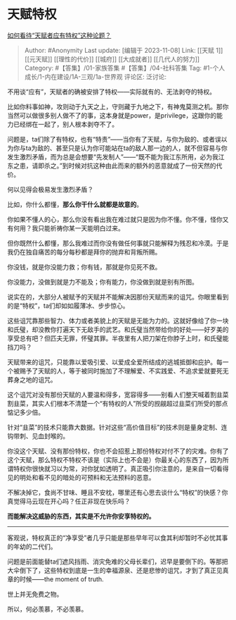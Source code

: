# 天赋特权
[如何看待“天赋者应有特权”这种论题？](https://www.zhihu.com/question/440603654/answer/1692441536)

> Author: #Anonymity
> Last update: [编辑于 2023-11-08]
> Link: [[天赋 1]] [[元天赋]] [[理性的代价]] [[城府]] [[大成就者]] [[几代人的努力]]
> Category: #【答集】/01-家族答集 #【答集】/04-社科答集
> Tag: #1-个人成长/1-内在建设/1A-三观/1a-世界观
> 评论区:
> 泛讨论:

不用谈“应有”，天赋者的确被安排了特权——实际就有的、无法剥夺的特权。

比如你料事如神，攻则动于九天之上，守则藏于九地之下，有神鬼莫测之机。那你当然可以做很多别人做不了的事，这本身就是power，是privilege，这跟你的能力已经绑在一起了，别人根本剥夺不了。

问题是，ta们除了有特权，也有“特责”——当你有了天赋，与你为敌的、或者误以为你与ta为敌的、甚至只是认为你可能站在ta的敌人那一边的人，就不但容易与你发生激烈矛盾，而为总是会想要“先发制人”——“既不能为我江东所用，必为我江东之患，请即杀之。”到时候对抗这种由此而来的额外的恶意就成了一份天然的代价。

何以见得会极易发生激烈矛盾？

比如，你什么都懂，**那么你干什么就都是故意的**。

你如果不懂人的心，那么你没有看出我在难过就只是因为你不懂。你不懂，怪你又有何用？我只能祈祷你某一天能明白过来。

但你既然什么都懂，那么我难过而你没有做任何事就只能解释为残忍和冷漠。于是我仍在独自痛苦的每分每秒都是拜你的抛弃和背叛所赐。

你没钱，就是你没能力救；你有钱，那就是你见死不救。

你没能力，没做到就是力不能及；你有能力，你没做到就是别有所图。

说实在的，大部分人被赋予的天赋并不能解决因那份天赋而来的诅咒。你眼里看到的是“特权”，ta们却如如履薄冰、步步惊心。

这些诅咒靠那些智力、体力或者美貌上的天赋是无能为力的。这就好像给了你一块和氏璧，却没教你打遍天下无敌手的武艺。和氏璧当然带给你的好处——好歹美的享受总有吧？但匹夫无罪，怀璧其罪。半夜里有人把刀架在你脖子上时，和氏璧能挡刀吗？

天赋带来的诅咒，只能靠以爱吸引爱、以爱成全爱所结成的逃城抵御和庇护。每一个被赐予了天赋的人，等于被同时施加了不理解爱、不实践爱、不追求爱就要死无葬身之地的诅咒。

这个诅咒对没有那份天赋的人要温和得多，宽容得多——别看人们整天喊着割韭菜割韭菜，其实人们根本不清楚一个“有特权的人”所受的觊觎超过韭菜们所受的那点惦记多少倍。

针对“韭菜”的技术只能靠大数据。针对这些“高价值目标”的技术则是量身定制、连钩带刺、见血封喉的。

你没这个天赋、没有那份特权，你也不会招惹上那份特权对付不了的灾难。你有了这个天赋，那么特权不特权不该是（实际上也不会是）你最关心的东西了，因为所谓特权你很快就习以为常，对你犹如透明了。真正吸引你注意的，是来自一切看得见的明处和看不见的暗处的可预料和无法预料的恶意。

不解决掉它，食尚不甘味、睡且不安枕，哪里还有心思去谈什么“特权”的快感？你真觉得马云现在开心吗？任正非现在快乐吗？

**而能解决这威胁的东西，其实是不允许你安享特权的。**

--------------------

客观说，特权真正的“净享受”者几乎只能是那些早年可以食其利却暂时不必忧其事的年幼的二代们。

问题是前面能替ta们遮风挡雨、消灾免难的父母长辈们，迟早是要倒下的。等那把大伞倒下了，这些特权到底是一生的幸福源泉、还是悲惨的诅咒，才到了真正见真章的时候——the moment of truth.

世上并无免费之物。

所以，何必羡慕，不必羡慕。
